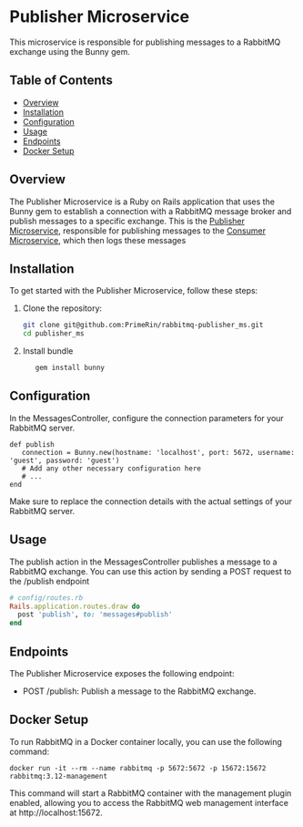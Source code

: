 # Publisher Microservice

This microservice is responsible for publishing messages to a RabbitMQ exchange using the Bunny gem.

## Table of Contents

- [Overview](#overview)
- [Installation](#installation)
- [Configuration](#configuration)
- [Usage](#usage)
- [Endpoints](#endpoints)
- [Docker Setup](#docker-setup)

## Overview

The Publisher Microservice is a Ruby on Rails application that uses the Bunny gem to establish a 
connection with a RabbitMQ message broker and publish messages to a specific exchange.
This is the [Publisher Microservice](https://github.com/PrimeRin/rabbitmq-publisher_ms), responsible for publishing messages to the 
[Consumer Microservice](https://github.com/PrimeRin/rabbitmq-consumer_ms), which then logs these messages


## Installation

To get started with the Publisher Microservice, follow these steps:

1. Clone the repository:

   ```bash
   git clone git@github.com:PrimeRin/rabbitmq-publisher_ms.git
   cd publisher_ms
   ```
2. Install bundle
    ```bash
       gem install bunny
    ```

## Configuration

In the MessagesController, configure the connection parameters for your RabbitMQ server.

 ```
 def publish
    connection = Bunny.new(hostname: 'localhost', port: 5672, username: 'guest', password: 'guest')
    # Add any other necessary configuration here
    # ... 
 end 
```
Make sure to replace the connection details with the actual settings of your RabbitMQ server.

## Usage
The publish action in the MessagesController publishes a message to a RabbitMQ exchange. You can use this action by sending a POST request to the /publish endpoint

```ruby
# config/routes.rb
Rails.application.routes.draw do
  post 'publish', to: 'messages#publish'
end
```

## Endpoints
The Publisher Microservice exposes the following endpoint:
- POST /publish: Publish a message to the RabbitMQ exchange.

## Docker Setup
To run RabbitMQ in a Docker container locally, you can use the following command:
```angular2html
docker run -it --rm --name rabbitmq -p 5672:5672 -p 15672:15672 rabbitmq:3.12-management
```
This command will start a RabbitMQ container with the management plugin enabled, allowing you to access the RabbitMQ web management interface at http://localhost:15672.